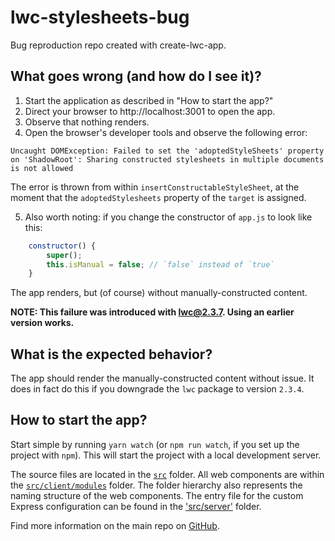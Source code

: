 # lwc-stylesheets-bug

Bug reproduction repo created with create-lwc-app.

## What goes wrong (and how do I see it)?

1. Start the application as described in "How to start the app?"
2. Direct your browser to http://localhost:3001 to open the app.
3. Observe that nothing renders.
4. Open the browser's developer tools and observe the following error:

```
Uncaught DOMException: Failed to set the 'adoptedStyleSheets' property on 'ShadowRoot': Sharing constructed stylesheets in multiple documents is not allowed
```

The error is thrown from within `insertConstructableStyleSheet`, at the moment that the
`adoptedStylesheets` property of the `target` is assigned.

5. Also worth noting: if you change the constructor of `app.js` to look like this:

```javascript
    constructor() {
        super();
        this.isManual = false; // `false` instead of `true`
    }
```

The app renders, but (of course) without manually-constructed content.

**NOTE: This failure was introduced with lwc@2.3.7. Using an earlier version works.**

## What is the expected behavior?

The app should render the manually-constructed content without issue. It does in fact do
this if you downgrade the `lwc` package to version `2.3.4`.

## How to start the app?

Start simple by running `yarn watch` (or `npm run watch`, if you set up the project with `npm`). This will start the project with a local development server.

The source files are located in the [`src`](./src) folder. All web components are within the [`src/client/modules`](./src/modules) folder. The folder hierarchy also represents the naming structure of the web components. The entry file for the custom Express configuration can be found in the ['src/server'](./src/server) folder.

Find more information on the main repo on [GitHub](https://github.com/muenzpraeger/create-lwc-app).
